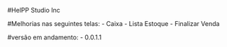 #HelPP Studio Inc


#Melhorias nas seguintes telas:
    - Caixa
    - Lista Estoque
    - Finalizar Venda

#versão em andamento:
    - 0.0.1.1


 
